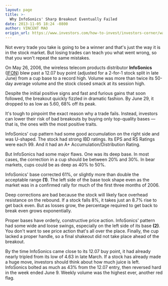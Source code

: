```yaml
---
layout: page
title: >-
  Why InfoSonics' Sharp Breakout Eventually Failed
date: 2013-11-05 18:24 -0800
author: VINCENT MAO
origin_url: https://www.investors.com/how-to-invest/investors-corner/watch-out-for-flaws-in-a-base/
---
```


Not every trade you take is going to be a winner and that's just the way it is in the stock market. But losing trades can teach you what went wrong, so that you won't repeat the same mistakes.

On May 26, 2006, the wireless telecom products distributor **InfoSonics** ([IFON](https://research.investors.com/quote.aspx?symbol=IFON)) blew past a 12.07 buy point (adjusted for a 2-for-1 stock split in late June) from a cup base to a record high. Volume was more than twice its 50-day average volume and the stock closed smack at its session high.

Despite the initial positive signs and fast and furious gains that soon followed, the breakout quickly fizzled in dramatic fashion. By June 29, it dropped to as low as 5.60, 68% off its peak.

It's tough to pinpoint the exact reason why a trade fails. Instead, investors can lower their risk of bad breakouts by buying only top-quality bases — that is, the ones with the most positive traits.

InfoSonics' cup pattern had some good accumulation on the right side and was U-shaped. The stock had strong IBD ratings. Its EPS and RS Ratings were each 99. And it had an A+ Accumulation/Distribution Rating.

But InfoSonics had some major flaws. One was its deep base. In most cases, the correction in a cup should be between 20% and 30%. In bear markets, cups could be as deep as 40% to 50%.

InfoSonics' base corrected 61%, or slightly more than double the acceptable range **(1)**. The left side of the base took shape even as the market was in a confirmed rally for much of the first three months of 2006.

Deep corrections are bad because the stock will likely face overhead resistance on the rebound. If a stock falls 8%, it takes just an 8.7% rise to get back even. But as losses grow, the percentage required to get back to break even grows exponentially.

Proper bases have orderly, constructive price action. InfoSonics' pattern had some wide and loose swings, especially on the left side of its base **(2)**. You don't want to see price action that's all over the place. Finally, the cup lacked a proper handle, so a final shakeout did not take place ahead of the breakout.

By the time InfoSonics came close to its 12.07 buy point, it had already nearly tripled from its low of 4.63 in late March. If a stock has already made a huge move, investors should think about how much juice is left. InfoSonics bolted as much as 43% from the 12.07 entry, then reversed hard in the week ended June 9. Weekly volume was the highest ever, another red flag.
